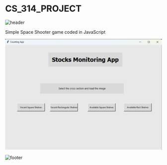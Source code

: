 # CS_314_PROJECT

![header](https://capsule-render.vercel.app/api?type=Waving&color=auto&animation=fadeIn&height=160&section=header&text=Space%20Shooter&fontSize=60)


Simple Space Shooter game coded in JavaScript

<img src="/App.png" width="900">

![footer](https://capsule-render.vercel.app/api?type=Waving&color=auto&animation=fadeIn&height=160&section=footer)
